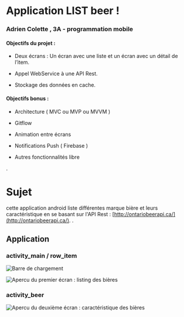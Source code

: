 # Application LIST beer !

### Adrien Colette , 3A - programmation mobile
#### Objectifs du projet : 
-   Deux écrans : Un écran avec une liste et un écran avec un détail de l’item.
    
-   Appel WebService à une API Rest.
    
-   Stockage des données en cache.
#### Objectifs bonus : 
-   Architecture ( MVC ou MVP ou MVVM ) 
    
-   Gitflow 
    
-   Animation entre écrans
    
-   Notifications Push ( Firebase )
    
-   Autres fonctionnalités libre

.

# Sujet

cette application android liste différentes marque bière et leurs caractéristique en se basant sur l'API Rest : [http://ontariobeerapi.ca/](http://ontariobeerapi.ca/).
.

## Application

### activity_main / row_item

![Barre de chargement](https://get.google.com/albumarchive/107809482350128997892/album/AF1QipM1oLWLLWgguEhBP-PVYTtv_EHcWuB0CS2ylxau/AF1QipMSY8gobtZLPJ5eLxPFy8qG4iHBUdKCow7bVF8G?source=pwa#6676438929448457586 "progressBar")


![Apercu du premier écran : listing des bières](https://picasaweb.google.com/107809482350128997892/6676439309240537809#6676439311924572818 "ActivityMain")

### activity_beer

![Apercu du deuxième écran : caractéristique des bières](https://picasaweb.google.com/107809482350128997892/6676440474770017537#6676440476279433154 "ActivityBeer")


